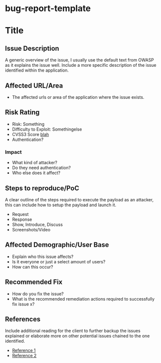 # bug-report-template

# Title

## Issue Description
A generic overview of the issue, I usually use the default text from OWASP as it explains the issue well. Include a more specific description of the issue identified within the application.

## Affected URL/Area
- The affected urls or area of the application where the issue exists.

## Risk Rating
- Risk: Something
- Difficulty to Exploit: Somethingelse
- CVSS3 Score [blah](https://nvd.nist.gov/cvss.cfm?calculator&version=3&vector=(AV:N/AC:M/Au:S/C:C/I:C/A:N))
- Authentication?

### Impact
- What kind of attacker?
- Do they need authentication?
- Who else does it affect?

## Steps to reproduce/PoC
A clear outline of the steps required to execute the payload as an attacker, this can include how to setup the payload and launch it.
- Request
- Response
- Show, Introduce, Discuss
- Screenshots/Video

## Affected Demographic/User Base 
- Explain who this issue affects? 
- Is it everyone or just a select amount of users? 
- How can this occur?

## Recommended Fix
- How do you fix the issue? 
- What is the recommended remediation actions required to successfully fix issue x?

## References
Include additional reading for the client to further backup the issues explained or elaborate more on other potential issues chained to the one identified.
- [Reference 1]()
- [Reference 2]()

